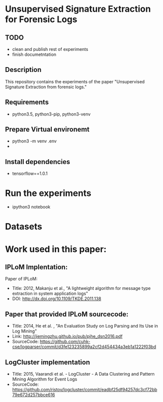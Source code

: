 # Unsupervised Signature Extraction for Forensic Logs
## TODO
* clean and publish rest of experiments
* finish documetntation


## Description
This repository contains the experiments of the paper "Unsupervised Signature Extraction from forensic logs."



## Requirements
* python3.5, python3-pip, python3-venv

## Prepare Virtual environemt
* python3 -m venv .env
*

## Install dependencies
* tensorflow==1.0.1


# Run the experiments
* ipython3 notebook

# Datasets


# Work used in this paper:
## IPLoM Implentation:
Paper of IPLoM:
* Title: 2012, Makanju et al.,  "A lightweight algorithm for message type extraction in system application logs"
* DOI: http://dx.doi.org/10.1109/TKDE.2011.138

## Paper that provided IPLoM sourcecode:
* Title: 2014, He et al. , "An Evaluation Study on Log Parsing and Its Use in Log Mining"
* Link: http://jiemingzhu.github.io/pub/pjhe_dsn2016.pdf
* SourceCode: https://github.com/cuhk-cse/logparser/commit/d3fe123235899a2cf2d454434a3eb1a1222f03bd

## LogCluster implementation
* Title: 2015, Vaarandi et al. - LogCluster - A Data Clustering and Pattern Mining Algorithm for Event Logs
* SourceCode: https://github.com/ristov/logcluster/commit/eadbf25df94257dc3cf72bb79e672d257bbce616
